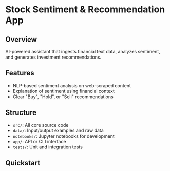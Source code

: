 # Stock Sentiment & Recommendation App

## Overview
AI-powered assistant that ingests financial text data, analyzes sentiment, and generates investment recommendations.

## Features
- NLP-based sentiment analysis on web-scraped content
- Explanation of sentiment using financial context
- Clear "Buy", "Hold", or "Sell" recommendations

## Structure
- `src/`: All core source code
- `data/`: Input/output examples and raw data
- `notebooks/`: Jupyter notebooks for development
- `app/`: API or CLI interface
- `tests/`: Unit and integration tests

## Quickstart